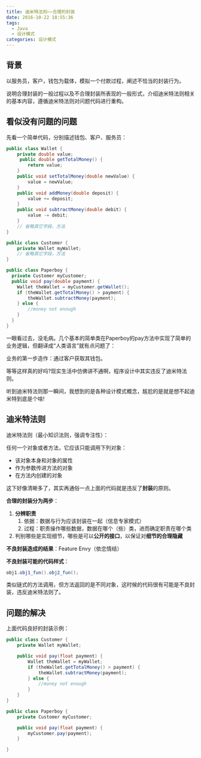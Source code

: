 ```yaml
---
title: 迪米特法则——合理的封装
date: 2016-10-22 18:55:36
tags: 
  - Java
  - 设计模式
categories: 设计模式
---
```


## 背景

以服务员，客户，钱包为载体，模拟一个付款过程，阐述不恰当的封装行为。

说明合理封装的一般过程以及不合理封装所表现的一般形式，介绍迪米特法则相关的基本内容，遵循迪米特法则对问题代码进行重构。

## 看似没有问题的问题

先看一个简单代码，分别描述钱包、客户、服务员：

```java
public class Wallet {
    private double value;
     public double getTotalMoney() {
        return value;
    }
    public void setTotalMoney(double newValue) {
        value = newValue;
    }
    public void addMoney(double deposit) {
        value += deposit;
    }
    public void subtractMoney(double debit) {
        value -= debit;
    }
	// 省略其它字段，方法
}

public class Customer {
    private Wallet myWallet;
	// 省略其它字段，方法
}

public class Paperboy {
  private Customer myCustomer;
  public void pay(double payment) {
    Wallet theWallet = myCustomer.getWallet();
    if (theWallet.getTotalMoney() > payment) {
        theWallet.subtractMoney(payment);
    } else {
        //money not enough
    }
  }
}
```
一眼看过去，没毛病。几个基本的简单类在Paperboy的pay方法中实现了简单的业务逻辑，但翻译成“人类语言”就有点问题了：

业务的第一步造作：通过客户获取其钱包。

等等这样真的好吗?现实生活中仿佛讲不通啊，程序设计中其实违反了迪米特法则。

听到迪米特法则那一瞬间，我想到的是各种设计模式概念，尴尬的是就是想不起迪米特到底是个啥!

## 迪米特法则

迪米特法则（最小知识法则，强调专注性）：

任何一个对象或者方法，它应该只能调用下列对象：

- 该对象本身和对象的属性
- 作为参数传进方法的对象
- 在方法内创建的对象

这下好像清晰多了，其实再通俗一点上面的代码就是违反了**封装**的原则。

**合理的封装分为两步**：

1. **分辨职责**
   1. 依据：数据与行为应该封装在一起（信息专家模式）
   2. 过程：职责操作哪些数据，数据在哪个（些）类，进而确定职责在哪个类
2. 判别哪些是实现细节，哪些是可以**公开的接口**，以保证对**细节的合理隐藏**

**不良封装造成的结果**：Feature Envy（依恋情结）

**不良封装可能的代码样式**：

```java
obj1.obj1_fun().obj2_fun();
```
类似链式的方法调用，但方法返回的是不同对象，这时候的代码很有可能是不良封装，违反迪米特法则了。

## 问题的解决

上面代码良好的封装示例：

```java
public class Customer {
    private Wallet myWallet;

    public void pay(float payment) {
        Wallet theWallet = myWallet;
        if (theWallet.getTotalMoney() > payment) {
            theWallet.subtractMoney(payment);
        } else {
            //money not enough
        }
    }
}

public class Paperboy {
    private Customer myCustomer;

    public void pay(float payment) {
        myCustomer.pay(payment);
    }

}
```
